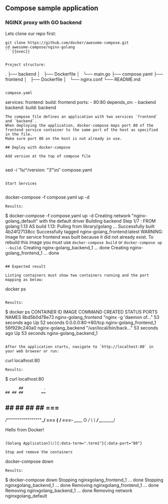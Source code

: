 ## Compose sample application
### NGINX proxy with GO backend

Lets clone our repo first:

```
git clone https://github.com/docker/awesome-compose.git
cd awesome-compose/nginx-golang
```{{exec}}


Project structure:
```
.
├── backend
│   ├── Dockerfile
│   └── main.go
├── compose.yaml
├── frontend
│   ├── Dockerfile
│   └── nginx.conf
└── README.md
```

compose.yaml
```
services:
  frontend:
    build: frontend
    ports:
      - 80:80
    depends_on:
      - backend
  backend:
    build: backend
```
The compose file defines an application with two services `frontend` and `backend`.
When deploying the application, docker-compose maps port 80 of the frontend service container to the same port of the host as specified in the file.
Make sure port 80 on the host is not already in use.

## Deploy with docker-compose

Add version at the top of compose file


```
sed -i '1s/^/version: "3"\n/' compose.yaml  
```{{exec}}

Start Services


```
docker-compose -f compose.yaml up -d
```{{exec}}
Results:

```
$ docker-compose -f compose.yaml up -d
Creating network "nginx-golang_default" with the default driver
Building backend
Step 1/7 : FROM golang:1.13 AS build
1.13: Pulling from library/golang
...
Successfully built 4b24f27138cc
Successfully tagged nginx-golang_frontend:latest
WARNING: Image for service frontend was built because it did not already exist. To rebuild this image you must use `docker-compose build` or `docker-compose up --build`.
Creating nginx-golang_backend_1 ... done
Creating nginx-golang_frontend_1 ... done
```

## Expected result

Listing containers must show two containers running and the port mapping as below:

```
docker ps
```{{exec}}

Results:

```
$ docker ps
CONTAINER ID        IMAGE                   COMMAND                  CREATED             STATUS              PORTS                  NAMES
8bd5b0d78e73        nginx-golang_frontend   "nginx -g 'daemon of…"   53 seconds ago      Up 52 seconds       0.0.0.0:80->80/tcp     nginx-golang_frontend_1
56f929c240a0        nginx-golang_backend    "/usr/local/bin/back…"   53 seconds ago      Up 53 seconds                              nginx-golang_backend_1
```

After the application starts, navigate to `http://localhost:80` in your web browser or run:

```
curl localhost:80
```{{exec}}
Results:

```
$ curl localhost:80

          ##         .
    ## ## ##        ==
 ## ## ## ## ##    ===
/"""""""""""""""""\___/ ===
{                       /  ===-
\______ O           __/
 \    \         __/
  \____\_______/


Hello from Docker!
```

[Golang Application](/){:data-term=".term1"}{:data-port="80"}

Stop and remove the containers

```
docker-compose down
```{{exec}}
Results:

```
$ docker-compose down
Stopping nginxgolang_frontend_1 ... done
Stopping nginxgolang_backend_1  ... done
Removing nginxgolang_frontend_1 ... done
Removing nginxgolang_backend_1  ... done
Removing network nginxgolang_default
```
